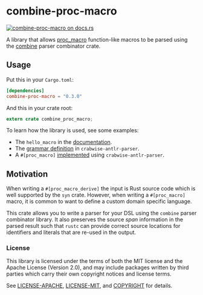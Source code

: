 # combine-proc-macro

[![combine-proc-macro on docs.rs](https://docs.rs/combine-proc-macro/badge.svg)](https://docs.rs/combine-proc-macro)

A library that allows [proc_macro] function-like macros to be parsed using
the [combine] parser combinator crate.

[proc_macro]: https://doc.rust-lang.org/stable/proc_macro/index.html
[combine]: https://docs.rs/crate/combine

## Usage

Put this in your `Cargo.toml`:

```toml
[dependencies]
combine-proc-macro = "0.3.0"
```

And this in your crate root:

```rust
extern crate combine_proc_macro;
```

To learn how the library is used, see some examples:
  - The `hello_macro` in the [documentation](https://docs.rs/combine-proc-macro).
  - The [grammar definition](https://github.com/kestred/crabwise-antlr-parser/blob/master/src/grammar.rs) in `crabwise-antlr-parser`.
  - A `#[proc_macro]` [implemented](https://github.com/kestred/crabwise-antlr-parser/blob/master/examples/macro_example/src/lib.rs) using `crabwise-antlr-parser`.

## Motivation
When writing a `#[proc_macro_derive]` the input is Rust source code which is
well supported by the `syn` crate.  However, when writing a `#[proc_macro]`
macro, it is common to want to define a custom domain specific language.

This crate allows you to write a parser for your DSL using the `combine`
parser combinator library. It also preserves the source _span_ information
in the parsed result such that `rustc` can provide correct source locations
for identifiers and literals that are re-used in the output.

### License
This library is licensed under the terms of both the MIT license and the Apache License (Version 2.0), and may include packages written by third parties which carry their own copyright notices and license terms.

See [LICENSE-APACHE](LICENSE-APACHE), [LICENSE-MIT](LICENSE-MIT), and
[COPYRIGHT](COPYRIGHT) for details.

